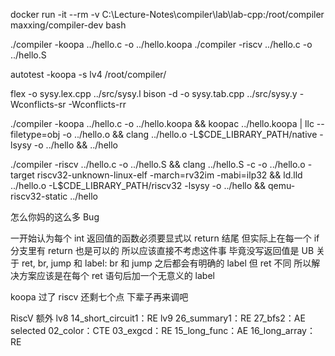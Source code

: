 
docker run -it --rm -v C:\Lecture-Notes\compiler\lab\lab-cpp:/root/compiler maxxing/compiler-dev bash

./compiler -koopa ../hello.c -o ../hello.koopa
./compiler -riscv ../hello.c -o ../hello.S

autotest -koopa -s lv4 /root/compiler/

flex -o sysy.lex.cpp ../src/sysy.l
bison -d -o sysy.tab.cpp ../src/sysy.y -Wconflicts-sr -Wconflicts-rr


./compiler -koopa ../hello.c -o ../hello.koopa && koopac ../hello.koopa | llc --filetype=obj -o ../hello.o && clang ../hello.o -L$CDE_LIBRARY_PATH/native -lsysy -o ../hello && ../hello

./compiler -riscv ../hello.c -o ../hello.S && clang ../hello.S -c -o ../hello.o -target riscv32-unknown-linux-elf -march=rv32im -mabi=ilp32 && ld.lld ../hello.o -L$CDE_LIBRARY_PATH/riscv32 -lsysy -o ../hello && qemu-riscv32-static ../hello


怎么你妈的这么多 Bug

一开始认为每个 int 返回值的函数必须要显式以 return 结尾 但实际上在每一个 if 分支里有 return 也是可以的
所以应该直接不考虑这件事 毕竟没写返回值是 UB
关于 ret, br, jump 和 label: br 和 jump 之后都会有明确的 label 但 ret 不同 所以解决方案应该是在每个 ret 语句后加一个无意义的 label


koopa 过了 riscv 还剩七个点
下辈子再来调吧

RiscV 额外
lv8
14_short_circuit1：RE
lv9
26_summary1：RE
27_bfs2：AE 
selected
02_color：CTE
03_exgcd：RE
15_long_func：AE
16_long_array：RE


